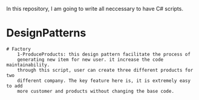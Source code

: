 
In this repository, I am going to write all neccessary to have C# scripts.

# DesignPatterns
	# Factory
		1-ProduceProducts: this design pattern facilitate the process of
		generating new item for new user. it increase the code maintainability.
		through this script, user can create three different products for two 
		different company. The key feature here is, it is extremely easy to add
		more customer and products without changing the base code.